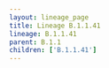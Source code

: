 ```yaml
---
layout: lineage_page
title: Lineage B.1.1.41
lineage: B.1.1.41
parent: B.1.1
children: ['B.1.1.41']
---
```


